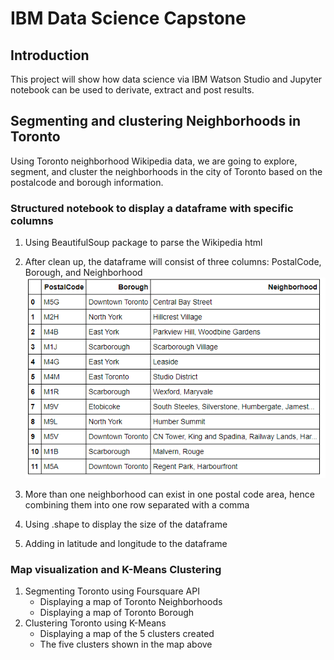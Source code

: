 # IBM Data Science Capstone

## Introduction

This project will show how data science via IBM Watson Studio and Jupyter notebook can be used to derivate, extract and post results.

## Segmenting and clustering Neighborhoods in Toronto

Using Toronto neighborhood Wikipedia data, we are going to explore, segment, and cluster the neighborhoods in the city of Toronto based on the postalcode and borough information.

### Structured notebook to display a dataframe with specific columns

1. Using BeautifulSoup package to parse the Wikipedia html
2. After clean up, the dataframe will consist of three columns: PostalCode, Borough, and Neighborhood
![PostalCode_Neighborhood](https://github.com/abhijithr94/Coursera_Capstone/blob/main/Results/PostalCode_Neighborhood.PNG)

3. More than one neighborhood can exist in one postal code area, hence combining them into one row separated with a comma
4. Using .shape to display the size of the dataframe
5. Adding in latitude and longitude to the dataframe

### Map visualization and K-Means Clustering
1. Segmenting Toronto using Foursquare API
	- Displaying a map of Toronto Neighborhoods
	- Displaying a map of Toronto Borough
2. Clustering Toronto using K-Means
	- Displaying a map of the 5 clusters created
	- The five clusters shown in the map above
